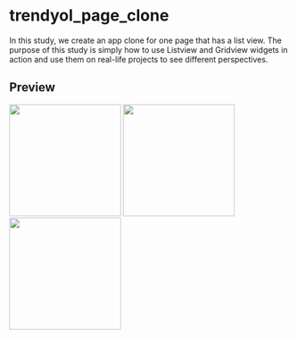 # trendyol_page_clone

In this study, we create an app clone for one page that has a list view. The purpose of this study is simply how to use Listview and Gridview widgets in action and use them on real-life projects to see different perspectives.

## Preview

<img src="https://github.com/onurmelikoglu/Flutter_Bootcamp_Techcareer/assets/60974044/a5103867-f52c-40f5-958c-a1fd10895d70" width="200">
<img src="https://github.com/onurmelikoglu/Flutter_Bootcamp_Techcareer/assets/60974044/af5b41c1-fbd4-4496-a66e-8c65c4d40008" width="200">
<img src="https://github.com/onurmelikoglu/Flutter_Bootcamp_Techcareer/assets/60974044/d5467d33-d5e3-4337-846e-eea4f600f2af" width="200">



